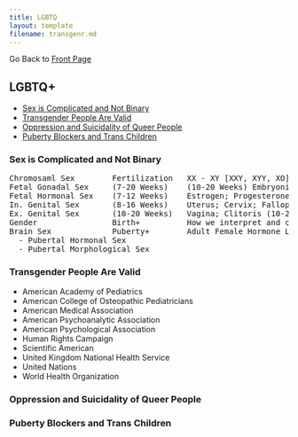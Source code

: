 ```yaml
---
title: LGBTQ
layout: template
filename: transgenr.md
--- 
```


Go Back to [Front Page](index.md)

## LGBTQ+
- [Sex is Complicated and Not Binary](#sex-is-complicated-and-not-a-binary)
- [Transgender People Are Valid](#transgender-people-are-valid)
- [Oppression and Suicidality of Queer People](#oppression-and-suicidality-of-queer-people)
- [Puberty Blockers and Trans Children](#puberty-blockers-and-trans-children)

### Sex is Complicated and Not Binary
<pre>
Chromosaml Sex        Fertilization   XX - XY [XXY, XYY, XO]
Fetal Gonadal Sex     (7-20 Weeks)    (10-20 Weeks) Embryonic Ovaries - (7-12 Weeks) Embryonic Testes
Fetal Hormonal Sex    (7-12 Weeks)    Estrogen; Progesterone - Testosterone
In. Genital Sex       (8-16 Weeks)    Uterus; Cervix; Fallopian Tubes - Vas Deferens; Prostate; Epididymis
Ex. Genital Sex       (10-20 Weeks)   Vagina; Clitoris (10-20 Weeks) - Penis; Scrotum (12-14 Weeks)
Gender                Birth+          How we interpret and categorize the mixture of all previous stages.
Brain Sex             Puberty+        Adult Female Hormone Levels/Patterns - Adult Male Hormone Levels/Patterns
  - Pubertal Hormonal Sex
  - Pubertal Morphological Sex
</pre>

### Transgender People Are Valid
- American Academy of Pediatrics
- American College of Osteopathic Pediatricians
- American Medical Association
- American Psychoanalytic Association
- American Psychological Association
- Human Rights Campaign
- Scientific American
- United Kingdom National Health Service
- United Nations
- World Health Organization

### Oppression and Suicidality of Queer People

### Puberty Blockers and Trans Children
